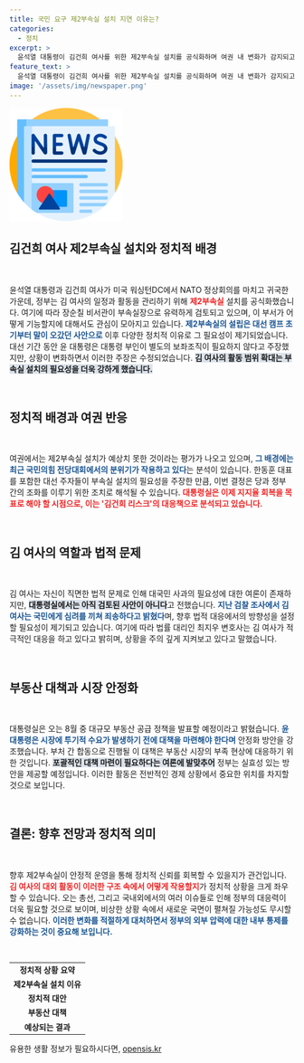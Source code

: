 ```yaml
---
title: 국민 요구 제2부속실 설치 지연 이유는?
categories:
  - 정치
excerpt: >
  윤석열 대통령이 김건희 여사를 위한 제2부속실 설치를 공식화하며 여권 내 변화가 감지되고 있다. 여권 관계자는 지금은 지지율 상승을 위한 타이밍이라며, 김 여사에 대한 부담을 덜기 위한 방안으로 해석하고 있다.
feature_text: >
  윤석열 대통령이 김건희 여사를 위한 제2부속실 설치를 공식화하며 여권 내 변화가 감지되고 있다. 여권 관계자는 지금은 지지율 상승을 위한 타이밍이라며, 김 여사에 대한 부담을 덜기 위한 방안으로 해석하고 있다.
image: '/assets/img/newspaper.png'
---
```


<p><img src="/assets/img/newspaper.png" alt="kimp 속보" /></p>

<h2 data-ke-size="size26">김건희 여사 제2부속실 설치와 정치적 배경</h2>

<p data-ke-size="size16">&nbsp;</p>

<p>윤석열 대통령과 김건희 여사가 미국 워싱턴DC에서 NATO 정상회의를 마치고 귀국한 가운데, 정부는 김 여사의 일정과 활동을 관리하기 위해 <b><span style="color: #ee2323;">제2부속실</span></b> 설치를 공식화했습니다. 여기에 따라 장순칠 비서관이 부속실장으로 유력하게 검토되고 있으며, 이 부서가 어떻게 기능할지에 대해서도 관심이 모아지고 있습니다. <b><span style="color: #1a5490;">제2부속실의 설립은 대선 캠프 초기부터 말이 오갔던 사안으로</span></b> 이후 다양한 정치적 이유로 그 필요성이 제기되었습니다. 대선 기간 동안 윤 대통령은 대통령 부인이 별도의 보좌조직이 필요하지 않다고 주장했지만, 상황이 변화하면서 이러한 주장은 수정되었습니다. <b><span style="background-color: #21538527;">김 여사의 활동 범위 확대는 부속실 설치의 필요성을 더욱 강하게 했습니다.</span></b></p>

<p data-ke-size="size16">&nbsp;</p>

<h2 data-ke-size="size26">정치적 배경과 여권 반응</h2>

<p data-ke-size="size16">&nbsp;</p>

<p>여권에서는 제2부속실 설치가 예상치 못한 것이라는 평가가 나오고 있으며, <b><span style="color: #1a5490;">그 배경에는 최근 국민의힘 전당대회에서의 분위기가 작용하고 있다</span></b>는 분석이 있습니다. 한동훈 대표를 포함한 대선 주자들이 부속실 설치의 필요성을 주장한 만큼, 이번 결정은 당과 정부 간의 조화를 이루기 위한 조치로 해석될 수 있습니다. <b><span style="color: #ee2323;">대통령실은 이제 지지율 회복을 목표로 해야 할 시점으로, 이는 '김건희 리스크'의 대응책으로 분석되고 있습니다.</span></b></p>

<p data-ke-size="size16">&nbsp;</p>

<h2 data-ke-size="size26">김 여사의 역할과 법적 문제</h2>

<p data-ke-size="size16">&nbsp;</p>

<p>김 여사는 자신이 직면한 법적 문제로 인해 대국민 사과의 필요성에 대한 여론이 존재하지만, <b><span style="background-color: #21538527;">대통령실에서는 아직 검토된 사안이 아니다</span></b>고 전했습니다. <b><span style="color: #1a5490;">지난 검찰 조사에서 김 여사는 국민에게 심려를 끼쳐 죄송하다고 밝혔다</span></b>며, 향후 법적 대응에서의 방향성을 설정할 필요성이 제기되고 있습니다. 여기에 따라 법률 대리인 최지우 변호사는 김 여사가 적극적인 대응을 하고 있다고 밝히며, 상황을 주의 깊게 지켜보고 있다고 말했습니다.</p>

<p data-ke-size="size16">&nbsp;</p>

<h2 data-ke-size="size26">부동산 대책과 시장 안정화</h2>

<p data-ke-size="size16">&nbsp;</p>

<p>대통령실은 오는 8월 중 대규모 부동산 공급 정책을 발표할 예정이라고 밝혔습니다. <b><span style="color: #1a5490;">윤 대통령은 시장에 투기적 수요가 발생하기 전에 대책을 마련해야 한다며</span></b> 안정화 방안을 강조했습니다. 부처 간 합동으로 진행될 이 대책은 부동산 시장의 부족 현상에 대응하기 위한 것입니다. <b><span style="background-color: #21538527;">포괄적인 대책 마련이 필요하다는 여론에 발맞추어</span></b> 정부는 실효성 있는 방안을 제공할 예정입니다. 이러한 활동은 전반적인 경제 상황에서 중요한 위치를 차지할 것으로 보입니다.</p>

<p data-ke-size="size16">&nbsp;</p>

<h2 data-ke-size="size26">결론: 향후 전망과 정치적 의미</h2>

<p data-ke-size="size16">&nbsp;</p>

<p>향후 제2부속실이 안정적 운영을 통해 정치적 신뢰를 회복할 수 있을지가 관건입니다. <b><span style="color: #ee2323;">김 여사의 대외 활동이 이러한 구조 속에서 어떻게 작용할지</span></b>가 정치적 상황을 크게 좌우할 수 있습니다. 오는 총선, 그리고 국내외에서의 여러 이슈들로 인해 정부의 대응력이 더욱 필요할 것으로 보이며, 비상한 상황 속에서 새로운 국면이 펼쳐질 가능성도 무시할 수 없습니다. <b><span style="color: #1a5490;">이러한 변화를 적절하게 대처하면서 정부의 외부 압력에 대한 내부 통제를 강화하는 것이 중요해 보입니다.</span></b></p>

<p data-ke-size="size16">&nbsp;</p>

<table style="width: 100%; border-collapse: collapse;">
<tr>
<td style="text-align: center; height: 17px;"><b>정치적 상황 요약</b></td>
</tr>
<tr>
<td style="text-align: center; height: 17px;"><b>제2부속실 설치 이유</b></td>
</tr>
<tr>
<td style="text-align: center; height: 17px;"><b>정치적 대안</b></td>
</tr>
<tr>
<td style="text-align: center; height: 17px;"><b>부동산 대책</b></td>
</tr>
<tr>
<td style="text-align: center; height: 17px;"><b>예상되는 결과</b></td>
</tr>
</table>
유용한 생활 정보가 필요하시다면, <a href="https://opensis.kr" rel="dofollow">opensis.kr</a>


